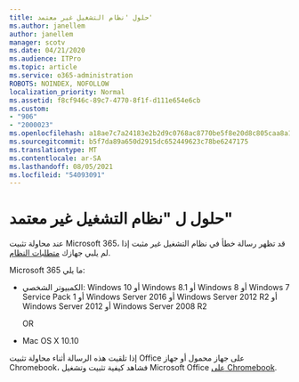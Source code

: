 ```yaml
---
title: حلول 'نظام التشغيل غير معتمد'
ms.author: janellem
author: janellem
manager: scotv
ms.date: 04/21/2020
ms.audience: ITPro
ms.topic: article
ms.service: o365-administration
ROBOTS: NOINDEX, NOFOLLOW
localization_priority: Normal
ms.assetid: f8cf946c-89c7-4770-8f1f-d111e654e6cb
ms.custom:
- "906"
- "2000023"
ms.openlocfilehash: a18ae7c7a24183e2b2d9c0768ac8770be5f8e20d8c805caa8a18ab4cd1816423
ms.sourcegitcommit: b5f7da89a650d2915dc652449623c78be6247175
ms.translationtype: MT
ms.contentlocale: ar-SA
ms.lasthandoff: 08/05/2021
ms.locfileid: "54093091"
---
```

# <a name="solutions-for-unsupported-operating-system"></a>حلول ل "نظام التشغيل غير معتمد"

عند محاولة تثبيت Microsoft 365، قد تظهر رسالة  خطأ في نظام التشغيل غير مثبت إذا لم يلبي جهازك [متطلبات النظام](https://products.office.com/office-system-requirements).
  
Microsoft 365 ما يلي:
  
- الكمبيوتر الشخصي: Windows 10 أو Windows 8.1 أو Windows 8 أو Windows 7 Service Pack 1 أو Windows Server 2016 أو Windows Server 2012 R2 أو Windows Server 2012 أو Windows Server 2008 R2

    OR

- Mac OS X 10.10

إذا تلقيت هذه الرسالة أثناء محاولة تثبيت Office على جهاز محمول أو جهاز Chromebook، فشاهد كيفية تثبيت وتشغيل Microsoft Office [على Chromebook](https://support.office.com/article/32f14a23-2c1a-4579-b973-d4b1d78561ad?wt.mc_id=Alchemy_ClientDIA).
  
